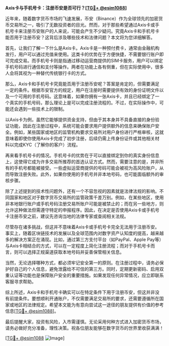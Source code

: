 **Axis卡与手机号卡：注册币安是否可行？[[TG💪+ @esim1088](https://t.me/s/esim1088)]**

近年来，随着数字货币市场的飞速发展，币安（Binance）作为全球领先的加密货币交易所之一，吸引了无数投资者的目光。然而，对于那些希望通过Axis卡或手机号卡来注册币安账户的人来说，可能会产生不少疑问。究竟Axis卡和手机号卡能否用于注册币安？这背后涉及哪些技术和法律问题？本文将为您详细解答。

首先，让我们了解一下什么是Axis卡。Axis卡是一种预付费卡，通常由金融机构发行，用户可以通过充值来使用。这类卡的优势在于方便快捷，不需要银行账户即可完成交易。而手机号卡则是指通过移动运营商提供的SIM卡服务，用户可以绑定手机号码进行通信和支付等操作。两者在功能上各有侧重，但在实际使用中，很多人会将其视为一种替代传统银行卡的方式。

那么，Axis卡和手机号卡究竟能否用于注册币安呢？答案是肯定的，但需要满足一定的条件。根据币安官方的规定，用户在注册时需要提供有效的身份证明文件以及一个可用的手机号码。这意味着，如果你拥有一张Axis卡，并且已经绑定了一个真实的手机号码，那么理论上是可以完成注册流程的。不过，在实际操作中，可能还会遇到一些技术上的限制。

以Axis卡为例，虽然它能够提供资金支持，但由于其本身并不具备直接的身份验证功能，因此在注册过程中，系统可能会要求用户提供额外的信息来确保账户安全。例如，某些国家或地区的监管机构要求交易所对用户身份进行严格审核，这就意味着即使你使用Axis卡完成了初步注册，后续仍需上传身份证件或其他相关材料以完成KYC（了解你的客户）流程。

再来看手机号卡的情况。手机号卡的优势在于可以直接绑定到你的真实身份信息上，这使得它成为许多交易所推荐的首选认证方式。然而，需要注意的是，并非所有的手机号都能被接受。一些虚拟运营商提供的号码可能会被视为高风险账户，从而导致注册失败。此外，如果你使用的手机号并非本地号码，也可能面临额外的审核步骤。

除了上述提到的技术性问题外，还有一个不容忽视的因素就是法律法规的影响。不同国家和地区对于数字货币交易所的监管政策千差万别。例如，在某些地区，使用非本地银行账户或手机号码注册交易所账户可能是被禁止的；而在另一些地方，则允许这种做法但需遵守特定的申报程序。因此，在决定是否使用Axis卡或手机号卡注册币安之前，建议先咨询当地的法律专家或查阅相关法规。

尽管存在诸多挑战，但这并不意味着Axis卡或手机号卡完全无法用于注册币安。事实上，随着区块链技术的发展以及全球范围内对数字资产认知度的提高，越来越多的解决方案正在涌现。比如，通过第三方支付平台（如PayPal、Apple Pay等）与Axis卡相结合的方式，可以在一定程度上简化注册流程；而对于手机号卡而言，则可以选择正规渠道获取本地号码并妥善保管相关信息。

当然，无论选择哪种方式，都必须牢记安全第一的原则。在注册过程中，请务必保护好自己的个人信息，避免泄露给不可信的第三方。同时，定期更新密码、启用双重认证等功能也是保障账户安全的重要措施。如果发现任何异常情况，应立即联系客服寻求帮助。

综上所述，Axis卡和手机号卡确实可以在特定条件下用于注册币安，但这并非没有前提条件。要想顺利开通账户，不仅需要满足交易所的要求，还需要遵循所在国家或地区的法律规定。希望本文能为有意向尝试这一途径的朋友提供有价值的参考信息[[TG💪+ @esim1088](https://t.me/s/esim1088)]。

最后提醒大家，投资有风险，入市需谨慎。无论采用何种方式进入加密货币市场，请务必做好充分准备，理性决策。祝各位朋友能够在数字货币的世界里收获满满！

[[TG💪+ @esim1088](https://t.me/s/esim1088) ![Image](https://i.postimg.cc/4NQfJmqS/Snipaste-2025-05-13-00-14-12.png)]